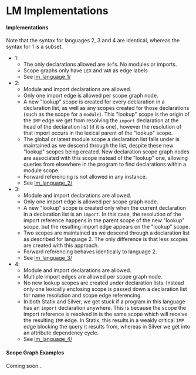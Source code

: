 # LM Implementations

#### Implementations
Note that the syntax for languages 2, 3 and 4 are identical, whereas the syntax for 1 is a subset.
- 1:
  - The only declarations allowed are `def`s. No modules or imports.
  - Scope graphs only have `LEX` and `VAR` as edge labels
  - See [lm_language_1/](lm_language_1/)
- 2:
  - Module and import declarations are allowed.
  - Only one import edge is allowed per scope graph node.
  - A new "lookup" scope is created for every declaration in a declaration list, as well as any scopes created for those declarations (such as the scope for a `module`). This "lookup" scope is the origin of the `IMP` edge we get from resolving the `import` declaration at the head of the declaration list (if it is one), however the resolution of that import occurs in the lexical parent of the "lookup" scope.
  - The global or latest module scope a declaration list falls under is maintained as we descend through the list, despite these new "lookup" scopes being created. New declaration scope graph nodes are associated with this scope instead of the "lookup" one, allowing queries from elsewhere in the program to find declarations within a module scope.
  - Forward referencing is not allowed in any instance.
  - See [lm_language_2/](lm_language_2/)
- 3:
  - Module and import declarations are allowed.
  - Only one import edge is allowed per scope graph node.
  - A new "lookup" scope is created only when the current declaration in a declaration list is an `import`. In this case, the resolution of the import reference happens in the parent scope of the new "lookup" scope, but the resulting import edge appears on the "lookup" scope.
  - Two scopes are maintained as we descend through a declaration list as described for language 2. The only difference is that less scopes are created with this approach.
  - Forward referencing behaves identically to language 2.
  - See [lm_language_3/](lm_language_3/)
- 4:
  - Module and import declarations are allowed.
  - Multiple import edges are allowed per scope graph node.
  - No new lookup scopes are created under declaration lists. Instead only one lexically enclosing scope is passed down a declaration list for name resolution and scope edge referencing.
  - In both Statix and Silver, we get stuck if a program in this language has an `import` declaration anywhere. This is because the scope the import reference is resolved in is the same scope which will receive the resulting `IMP` edge. In Statix, this results in a weakly critical `IMP` edge blocking the query it results from, whereas in Silver we get into an attribute dependency cycle.
  - See [lm_language_4/](lm_language_4/)

#### Scope Graph Examples
Coming soon...